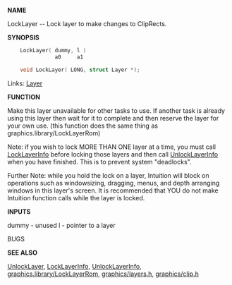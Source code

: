 
**NAME**

LockLayer -- Lock layer to make changes to ClipRects.

**SYNOPSIS**

```c
    LockLayer( dummy, l )
               a0     a1

    void LockLayer( LONG, struct Layer *);

```
Links: [Layer](_00A1.md) 

**FUNCTION**

Make this layer unavailable for other tasks to use.
If another task is already using this layer then wait for
it to complete and then reserve the layer for your own use.
(this function does the same thing as graphics.library/LockLayerRom)

Note: if you wish to lock MORE THAN ONE layer at a time, you
must call [LockLayerInfo](_039C.md) before locking those layers and
then call [UnlockLayerInfo](_03A7.md) when you have finished. This
is to prevent system &#034;deadlocks&#034;.

Further Note: while you hold the lock on a layer, Intuition will block
on operations such as windowsizing, dragging, menus, and depth
arranging windows in this layer's screen.  It is recommended that
YOU do not make Intuition function calls while the layer is locked.

**INPUTS**

dummy - unused
l - pointer to a layer

BUGS

**SEE ALSO**

[UnlockLayer](_03A6.md), [LockLayerInfo](_039C.md), [UnlockLayerInfo](_03A7.md),
[graphics.library/LockLayerRom](LockLayerRom.md), [graphics/layers.h](_00C4.md), [graphics/clip.h](_00A1.md)
